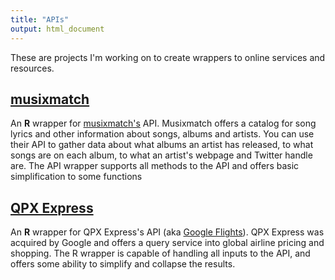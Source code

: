 ```yaml
---
title: "APIs"
output: html_document
---
```


These are projects I'm working on to create wrappers to online services and resources.  

## [musixmatch](https://github.com/rweyant/musixmatch)
An **R** wrapper for [musixmatch's](https://www.musixmatch.com/) API. Musixmatch offers a catalog for song lyrics and other information about songs, albums and artists.  You can use their API to gather data about what albums an artist has released, to what songs are on each album, to what an artist's webpage and Twitter handle are.  The API wrapper supports all methods to the API and offers basic simplification to some functions

## [QPX Express](https://github.com/rweyant/googleflights)
An **R** wrapper for QPX Express's API (aka [Google Flights](https://www.google.com/flights/)).  QPX Express was acquired by Google and offers a query service into global airline pricing and shopping. The R wrapper is capable of handling all inputs to the API, and offers some ability to simplify and collapse the results.
